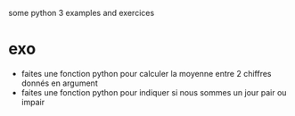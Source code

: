 some python 3 examples and exercices

# exo
* faites une fonction python pour calculer la moyenne entre 2 chiffres donnés en argument
* faites une fonction python pour indiquer si nous sommes un jour pair ou impair


